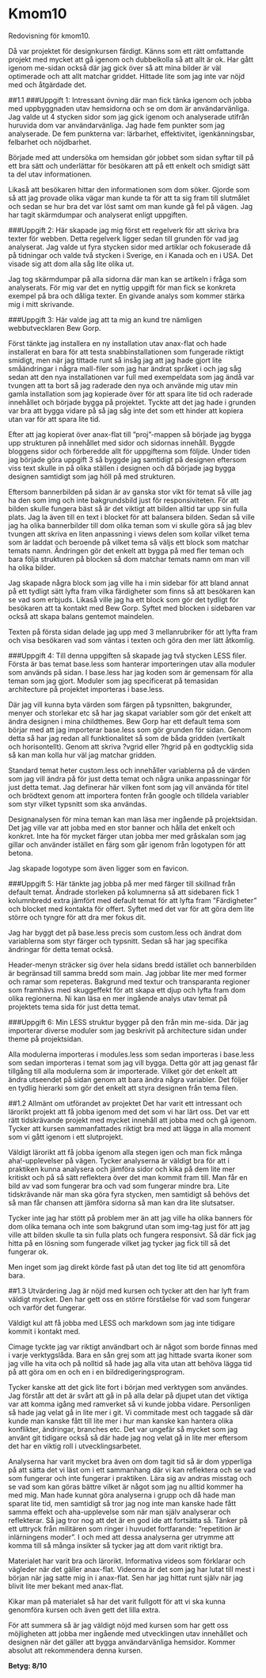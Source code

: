 Kmom10
===============================

Redovisning för kmom10.

Då var projektet för designkursen färdigt. Känns som ett rätt omfattande projekt med mycket att gå igenom och dubbelkolla så att allt är ok. Har gått igenom me-sidan också där jag gick över så att mina bilder är väl optimerade och att allt matchar griddet. Hittade lite som jag inte var nöjd med och åtgärdade det.

##1.1
###Uppgift 1:
Intressant övning där man fick tänka igenom och jobba med uppbyggnaden utav hemsidorna och se om dom är användarvänliga.
Jag valde ut 4 stycken sidor som jag gick igenom och analyserade utifrån huruvida dom var användarvänliga. Jag hade fem punkter som jag analyserade. De fem punkterna var: lärbarhet, effektivitet, igenkänningsbar, felbarhet och nöjdbarhet.

Började med att undersöka om hemsidan gör jobbet som sidan syftar till på ett bra sätt och underlättar för besökaren att på ett enkelt och smidigt sätt ta del utav informationen.

Likaså att besökaren hittar den informationen som dom söker. Gjorde som så att jag provade olika vägar man kunde ta för att ta sig fram till slutmålet och sedan se hur bra det var löst samt om man kunde gå fel på vägen. Jag har tagit skärmdumpar och analyserat enligt uppgiften.

###Uppgift 2:
Här skapade jag mig först ett regelverk för att skriva bra texter för webben. Detta regelverk ligger sedan till grunden för vad jag analyserat. Jag valde ut fyra stycken sidor med artiklar och fokuserade då på tidningar och valde två stycken i Sverige, en i Kanada och en i USA. Det visade sig att dom alla såg lite olika ut.

Jag tog skärmdumpar på alla sidorna där man kan se artikeln i fråga som analyserats. För mig var det en nyttig uppgift för man fick se konkreta exempel på bra och dåliga texter. En givande analys som kommer stärka mig i mitt skrivande.

###Uppgift 3:
Här valde jag att ta mig an kund tre nämligen webbutvecklaren Bew Gorp.

Först tänkte jag installera en ny installation utav anax-flat och hade installerat en bara för att testa snabbinstallationen som fungerade riktigt smidigt, men när jag tittade runt så insåg jag att jag hade gjort lite småändringar i några mall-filer som jag har ändrat språket i och jag såg sedan att den nya installationen var full med exempeldata som jag ändå var tvungen att ta bort så jag raderade den nya och använde mig utav min gamla installation som jag kopierade över för att spara lite tid och raderade innehållet och började bygga på projektet. Tyckte att det jag hade i grunden var bra att bygga vidare på så jag såg inte det som ett hinder att kopiera utan var för att spara lite tid.

Efter att jag kopierat över anax-flat till ”proj”-mappen så började jag bygga upp strukturen på innehållet med sidor och sidornas innehåll. Byggde bloggens sidor och förberedde allt för uppgifterna som följde. Under tiden jag började göra uppgift 3 så byggde jag samtidigt på designen eftersom viss text skulle in på olika ställen i designen och då började jag bygga designen samtidigt som jag höll på med strukturen.

Eftersom bannerbilden på sidan är av ganska stor vikt för temat så ville jag ha den som img och inte bakgrundsbild just för responsiviteten. För att bilden skulle fungera bäst så är det viktigt att bilden alltid tar upp sin fulla plats. Jag la även till en text i blocket för att balansera bilden. Sedan så ville jag ha olika bannerbilder till dom olika teman som vi skulle göra så jag blev tvungen att skriva en liten anpassning i views delen som kollar vilket tema som är laddat och beroende på vilket tema så väljs ett block som matchar temats namn. Ändringen gör det enkelt att bygga på med fler teman och bara följa strukturen på blocken så dom matchar temats namn om man vill ha olika bilder.

Jag skapade några block som jag ville ha i min sidebar för att bland annat på ett tydligt sätt lyfta fram vilka färdigheter som finns så att besökaren kan se vad som erbjuds. Likaså ville jag ha ett block som gör det tydligt för besökaren att ta kontakt med Bew Gorp. Syftet med blocken i sidebaren var också att skapa balans gentemot maindelen.

Texten på första sidan delade jag upp med 3 mellanrubriker för att lyfta fram och visa besökaren vad som väntas i texten och göra den mer lätt åtkomlig.

###Uppgift 4:
Till denna uppgiften så skapade jag två stycken LESS filer. Första är bas temat base.less som hanterar importeringen utav alla moduler som används på sidan. I base.less har jag koden som är gemensam för alla teman som jag gjort. Moduler som jag specificerat på temasidan architecture på projektet importeras i base.less.

Där jag vill kunna byta värden som färgen på typsnitten, bakgrunder, menyer och storlekar etc så har jag skapat variabler som gör det enkelt att ändra designen i mina childthemes. Bew Gorp har ett default tema som börjar med att jag importerar base.less som gör grunden för sidan. Genom detta så har jag redan all funktionalitet så som de båda gridden (vertikalt och horisontellt). Genom att skriva ?vgrid eller ?hgrid på en godtycklig sida så kan man kolla hur väl jag matchar gridden.

Standard temat heter custom.less och innehåller variablerna på de värden som jag vill ändra på för just detta temat och några unika anpassningar för just detta temat. Jag definerar här vilken font som jag vill använda för titel och brödtext genom att importera fonten från google och tilldela variabler som styr vilket typsnitt som ska användas.

Designanalysen för mina teman kan man läsa mer ingående på projektsidan. Det jag ville var att jobba med en stor banner och hålla det enkelt och konkret. Inte ha för mycket färger utan jobba mer med gråskalan som jag gillar och använder istället en färg som går igenom från logotypen för att betona.

Jag skapade logotype som även ligger som en favicon.

###Uppgift 5:
Här tänkte jag jobba på mer med färger till skillnad från default temat. Ändrade storleken på kolumnerna så att sidebaren fick 1 kolumnbredd extra jämfört med default temat för att lyfta fram ”Färdigheter” och blocket med kontakta för offert. Syftet med det var för att göra dem lite större och tyngre för att dra mer fokus dit.

Jag har byggt det på base.less precis som custom.less och ändrat dom variablerna som styr färger och typsnitt. Sedan så har jag specifika ändringar för detta temat också.

Header-menyn sträcker sig över hela sidans bredd istället och bannerbilden är begränsad till samma bredd som main. Jag jobbar lite mer med former och ramar som repeteras. Bakgrund med textur och transparanta regioner som framhävs med skuggeffekt för att skapa ett djup och lyfta fram dom olika regionerna. Ni kan läsa en mer ingående analys utav temat på projektets tema sida för just detta temat.

###Uppgift 6:
Min LESS struktur bygger på den från min me-sida. Där jag importerar diverse moduler som jag beskrivit på architecture sidan under theme på projektsidan.

Alla modulerna importeras i modules.less som sedan importeras i base.less som sedan importeras i temat som jag vill bygga. Detta gör att jag genast får tillgång till alla modulerna som är importerade. Vilket gör det enkelt att ändra utseendet på sidan genom att bara ändra några variabler. Det följer en tydlig hierarki som gör det enkelt att styra designen från tema filen.


##1.2 Allmänt om utförandet av projektet
Det har varit ett intressant och lärorikt projekt att få jobba igenom med det som vi har lärt oss. Det var ett rätt tidskrävande projekt med mycket innehåll att jobba med och gå igenom. Tycker att kursen sammanfattades riktigt bra med att lägga in alla moment som vi gått igenom i ett slutprojekt.

Väldigt lärorikt att få jobba igenom alla stegen igen och man fick många aha!-upplevelser på vägen. Tycker analyserna är väldigt bra för att i praktiken kunna analysera och jämföra sidor och kika på dem lite mer kritiskt och på så sätt reflektera över det man kommit fram till. Man får en bild av vad som fungerar bra och vad som fungerar mindre bra. Lite tidskrävande när man ska göra fyra stycken, men samtidigt så behövs det så man får chansen att jämföra sidorna så man kan dra lite slutsatser.

Tycker inte jag har stött på problem mer än att jag ville ha olika banners för dom olika temana och inte som bakgrund utan som img-tag just för att jag ville att bilden skulle ta sin fulla plats och fungera responsivt. Så där fick jag hitta på en lösning som fungerade vilket jag tycker jag fick till så det fungerar ok.

Men inget som jag direkt körde fast på utan det tog lite tid att genomföra bara.

##1.3 Utvärdering
Jag är nöjd med kursen och tycker att den har lyft fram väldigt mycket. Den har gett oss en större förståelse för vad som fungerar och varför det fungerar.

Väldigt kul att få jobba med LESS och markdown som jag inte tidigare kommit i kontakt med.

Cimage tyckte jag var riktigt användbart och är något som borde finnas med i varje verktygslåda. Bara en sån grej som att jag hittade svarta ikoner som jag ville ha vita och på nolltid så hade jag alla vita utan att behöva lägga tid på att göra om en och en i en bildredigeringsprogram.

Tycker kanske att det gick lite fort i början med verktygen som användes. Jag förstår att det är svårt att gå in på alla delar på djupet utan det viktiga var att komma igång med ramverket så vi kunde jobba vidare. Personligen så hade jag velat gå in lite mer i git. Vi commitade mest och taggade så där kunde man kanske fått till lite mer i hur man kanske kan hantera olika konflikter, ändringar, branches etc. Det var ungefär så mycket som jag använt git tidigare också så där hade jag nog velat gå in lite mer eftersom det har en viktig roll i utvecklingsarbetet.

Analyserna har varit mycket bra även om dom tagit tid så är dom ypperliga på att sätta det vi läst om i ett sammanhang där vi kan reflektera och se vad som fungerar och inte fungerar i praktiken. Lära sig av andras misstag och se vad som kan göras bättre vilket är något som jag nu alltid kommer ha med mig. Man hade kunnat göra analyserna i grupp och då hade man sparat lite tid, men samtidigt så tror jag nog inte man kanske hade fått samma effekt och aha-upplevelse som när man själv analyserar och reflekterar. Så jag tror nog att det är en god ide att fortsätta så. Tänker på ett uttryck från militären som ringer i huvudet fortfarande: ”repetition är inlärningens moder”. I och med att dessa analyserna ger utrymme att komma till så många insikter så tycker jag att dom varit riktigt bra.

Materialet har varit bra och lärorikt. Informativa videos som förklarar och vägleder när det gäller anax-flat. Videorna är det som jag har lutat till mest i början när jag satte mig in i anax-flat. Sen har jag hittat runt själv när jag blivit lite mer bekant med anax-flat.

Kikar man på materialet så har det varit fullgott för att vi ska kunna genomföra kursen och även gett det lilla extra.

För att summera så är jag väldigt nöjd med kursen som har gett oss möjligheten att jobba mer ingående med utvecklingen utav innehållet och designen när det gäller att bygga användarvänliga hemsidor. Kommer absolut att rekommendera denna kursen.

**Betyg: 8/10**
